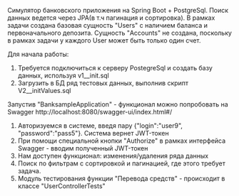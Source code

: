 Симулятор банковского приложения на Spring Boot + PostgreSql. Поиск данных ведется через JPA(в т.ч пагинация и сортировка). 
В рамках задачи создана базовая сущность "Users" с наличием баланса и первоначального депозита. Сущность "Accounts" не создана, поскольку в рамках задачи
у каждого User может быть только один счет. 

Для начала работы:
1) Требуется подключиться к серверу PostegreSql и создать базу данных, используя v1__init.sql
2) Загрузить в БД ряд тестовых данных, выполнив скрипт V2__initValues.sql

Запустив "BanksampleApplication" - функционал можно попробовать на Swagger http://localhost:8080/swagger-ui/index.html#/

1) Авторизуемся в системе, введя пару {"login":"user9", "password":"pass5"}. Система вернет JWT-токен
2) При помощи специальной кнопки "Authorize" в рамках интерфейса Swagger - вводим полученный JWT-токен
3) Нам доступен функционал: изменения/удаления ряда данных
4) Поиск по фильтрам с сортировкой и пагинацией, где этого требует задача.
5) Модуль тестирования функции "Перевода средств" - происходит в классе "UserControllerTests"
